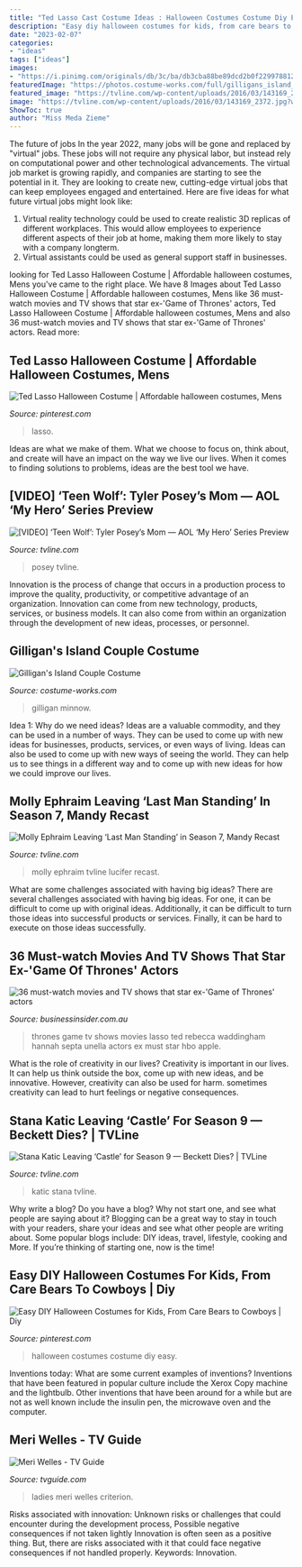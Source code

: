 ```yaml
---
title: "Ted Lasso Cast Costume Ideas : Halloween Costumes Costume Diy Easy"
description: "Easy diy halloween costumes for kids, from care bears to cowboys"
date: "2023-02-07"
categories:
- "ideas"
tags: ["ideas"]
images:
- "https://i.pinimg.com/originals/db/3c/ba/db3cba88be89dcd2b0f2299788123928.png"
featuredImage: "https://photos.costume-works.com/full/gilligans_island_couple2.jpg"
featured_image: "https://tvline.com/wp-content/uploads/2016/03/143169_2372.jpg?w=700"
image: "https://tvline.com/wp-content/uploads/2016/03/143169_2372.jpg?w=700"
ShowToc: true
author: "Miss Meda Zieme"
---
```



The future of jobs
In the year 2022, many jobs will be gone and replaced by "virtual" jobs. These jobs will not require any physical labor, but instead rely on computational power and other technological advancements. The virtual job market is growing rapidly, and companies are starting to see the potential in it. They are looking to create new, cutting-edge virtual jobs that can keep employees engaged and entertained. Here are five ideas for what future virtual jobs might look like: 
1. Virtual reality technology could be used to create realistic 3D replicas of different workplaces. This would allow employees to experience different aspects of their job at home, making them more likely to stay with a company longterm. 
2. Virtual assistants could be used as general support staff in businesses.

	

		
looking for Ted Lasso Halloween Costume | Affordable halloween costumes, Mens you've came to the right place. We have 8 Images about Ted Lasso Halloween Costume | Affordable halloween costumes, Mens like 36 must-watch movies and TV shows that star ex-&#039;Game of Thrones&#039; actors, Ted Lasso Halloween Costume | Affordable halloween costumes, Mens and also 36 must-watch movies and TV shows that star ex-&#039;Game of Thrones&#039; actors. Read more:
		
    
## Ted Lasso Halloween Costume | Affordable Halloween Costumes, Mens

<img loading=lazy src="https://i.pinimg.com/236x/85/1a/31/851a31cbf0bcf6f743fadbaaed0eaec7.jpg?nii=t" onerror="this.onerror=null;this.src='https://tse3.mm.bing.net/th?id=OIP.k8amgAU5YmKFZdVRqYf--gAAAA&amp;pid=15.1';" alt="Ted Lasso Halloween Costume | Affordable halloween costumes, Mens">

_Source: pinterest.com_

>lasso. 

	

Ideas are what we make of them. What we choose to focus on, think about, and create will have an impact on the way we live our lives. When it comes to finding solutions to problems, ideas are the best tool we have.

    
## [VIDEO] ‘Teen Wolf’: Tyler Posey’s Mom — AOL ‘My Hero’ Series Preview

<img loading=lazy src="https://tvline.com/wp-content/uploads/2014/11/tyler-posey-my-hero-featured.jpg?w=514" onerror="this.onerror=null;this.src='https://tse4.mm.bing.net/th?id=OIP.Df-YCl_b0VqtCB2zqGEawgHaFL&amp;pid=15.1';" alt="[VIDEO] ‘Teen Wolf’: Tyler Posey’s Mom — AOL ‘My Hero’ Series Preview">

_Source: tvline.com_

>posey tvline. 

	

Innovation is the process of change that occurs in a production process to improve the quality, productivity, or competitive advantage of an organization. Innovation can come from new technology, products, services, or business models. It can also come from within an organization through the development of new ideas, processes, or personnel.

    
## Gilligan&#039;s Island Couple Costume

<img loading=lazy src="https://photos.costume-works.com/full/gilligans_island_couple2.jpg" onerror="this.onerror=null;this.src='https://tse3.mm.bing.net/th?id=OIP.mjQC94-AC1dUlL0thiJF_QEsEK&amp;pid=15.1';" alt="Gilligan&#039;s Island Couple Costume">

_Source: costume-works.com_

>gilligan minnow. 

	

Idea 1: Why do we need ideas?
Ideas are a valuable commodity, and they can be used in a number of ways. They can be used to come up with new ideas for businesses, products, services, or even ways of living. Ideas can also be used to come up with new ways of seeing the world. They can help us to see things in a different way and to come up with new ideas for how we could improve our lives.

    
## Molly Ephraim Leaving ‘Last Man Standing’ In Season 7, Mandy Recast

<img loading=lazy src="https://tvline.com/wp-content/uploads/2018/08/molly.jpg?w=622" onerror="this.onerror=null;this.src='https://tse3.mm.bing.net/th?id=OIP.UgYUufKPObJtHTWs8f7G1AHaE_&amp;pid=15.1';" alt="Molly Ephraim Leaving ‘Last Man Standing’ in Season 7, Mandy Recast">

_Source: tvline.com_

>molly ephraim tvline lucifer recast. 

	

What are some challenges associated with having big ideas?
There are several challenges associated with having big ideas. For one, it can be difficult to come up with original ideas. Additionally, it can be difficult to turn those ideas into successful products or services. Finally, it can be hard to execute on those ideas successfully.

    
## 36 Must-watch Movies And TV Shows That Star Ex-&#039;Game Of Thrones&#039; Actors

<img loading=lazy src="https://i.insider.com/600b6c21195820001155497e" onerror="this.onerror=null;this.src='https://tse3.mm.bing.net/th?id=OIP.iesvREY0gqIuyy5Ia-S9iwHaFj&amp;pid=15.1';" alt="36 must-watch movies and TV shows that star ex-&#039;Game of Thrones&#039; actors">

_Source: businessinsider.com.au_

>thrones game tv shows movies lasso ted rebecca waddingham hannah septa unella actors ex must star hbo apple. 

	

What is the role of creativity in our lives?
Creativity is important in our lives. It can help us think outside the box, come up with new ideas, and be innovative. However, creativity can also be used for harm. sometimes creativity can lead to hurt feelings or negative consequences.

    
## Stana Katic Leaving ‘Castle’ For Season 9 — Beckett Dies? | TVLine

<img loading=lazy src="https://tvline.com/wp-content/uploads/2016/03/143169_2372.jpg?w=700" onerror="this.onerror=null;this.src='https://tse4.mm.bing.net/th?id=OIP.Cjn4kIY9N4bq9AZ8lewaYwHaE8&amp;pid=15.1';" alt="Stana Katic Leaving ‘Castle’ for Season 9 — Beckett Dies? | TVLine">

_Source: tvline.com_

>katic stana tvline. 

	

Why write a blog?
Do you have a blog? Why not start one, and see what people are saying about it? Blogging can be a great way to stay in touch with your readers, share your ideas and see what other people are writing about. Some popular blogs include: DIY ideas, travel, lifestyle, cooking and More. If you’re thinking of starting one, now is the time!

    
## Easy DIY Halloween Costumes For Kids, From Care Bears To Cowboys | Diy

<img loading=lazy src="https://i.pinimg.com/originals/db/3c/ba/db3cba88be89dcd2b0f2299788123928.png" onerror="this.onerror=null;this.src='https://tse2.mm.bing.net/th?id=OIP.6ab5Azw9REdWSTh2APRAvwHaLH&amp;pid=15.1';" alt="Easy DIY Halloween Costumes for Kids, From Care Bears to Cowboys | Diy">

_Source: pinterest.com_

>halloween costumes costume diy easy. 

	

Inventions today: What are some current examples of inventions?
Inventions that have been featured in popular culture include the Xerox Copy machine and the lightbulb. Other inventions that have been around for a while but are not as well known include the insulin pen, the microwave oven and the computer.

    
## Meri Welles - TV Guide

<img loading=lazy src="https://www.tvguide.com/a/img/resize/28246b803ba415801810a820cb58176c9191f85f/catalog/provider/1/3/1-5347555532.jpg?auto=webp&amp;fit=crop&amp;height=300&amp;width=200" onerror="this.onerror=null;this.src='https://tse2.mm.bing.net/th?id=OIP.Gm97jCyHJ6lbqOfsiB5amgAAAA&amp;pid=15.1';" alt="Meri Welles - TV Guide">

_Source: tvguide.com_

>ladies meri welles criterion. 

	

Risks associated with innovation: Unknown risks or challenges that could encounter during the development process, Possible negative consequences if not taken lightly
Innovation is often seen as a positive thing. But, there are risks associated with it that could face negative consequences if not handled properly. Keywords: Innovation.

